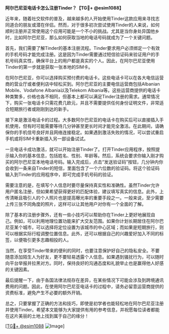 **阿尔巴尼亚电话卡怎么注册Tinder？【TG💪+ @esim1088】**

近年来，随着社交软件的普及，越来越多的人开始使用Tinder这款应用来寻找志同道合的朋友或潜在伴侣。然而，对于很多初次尝试使用Tinder的人来说，如何顺利注册并正常使用这个应用可能是一个不小的挑战。尤其是当你身处异国他乡时，比如阿尔巴尼亚，那么如何获取当地的电话号码就成为了一个关键问题。

首先，我们需要了解Tinder的基本注册流程。Tinder要求用户必须绑定一个有效的手机号码才能完成注册。这是因为Tinder需要通过短信验证码来验证用户的手机号码真实性，确保平台上的用户都是真实的个人。因此，在阿尔巴尼亚使用Tinder的第一步就是获取一张本地的SIM卡。

在阿尔巴尼亚，你可以选择购买预付费的电话卡。这些电话卡可以在各大电信运营商的营业厅或者便利店中轻松买到。阿尔巴尼亚的主要电信运营商包括Albanian Mobile、Vodafone Albania以及Telekom Albania等。这些运营商提供的电话卡种类繁多，价格也各不相同，但基本上都可以满足Tinder注册的需求。通常情况下，购买一张电话卡只需花费几欧元，并且不需要提供任何身份证明文件，非常适合短期旅行者或刚刚到达的新手。

接下来是激活电话卡的过程。大多数阿尔巴尼亚的电话卡在购买后可以直接插入手机使用，但有时可能需要等待几分钟甚至更长时间才能完全激活。在此期间，请确保你的手机信号良好并且网络连接稳定。如果遇到激活失败的情况，可以尝试重启手机或将SIM卡重新插入另一部设备试试。

一旦电话卡成功激活，就可以开始注册Tinder了。打开Tinder应用程序，按照提示输入你的基本信息，包括姓名、性别、年龄等。然后，系统会要求你输入刚才购买的阿尔巴尼亚本地电话号码。输入完成后，点击“发送验证码”按钮，几分钟内你会收到一条来自Tinder的短信，里面包含了一个六位数的验证码。将这个验证码输入到Tinder的应用程序中，即可完成手机号码的验证。

需要注意的是，在填写个人信息时要尽量保持真实性和准确性。虽然Tinder允许用户匿名注册，但如果希望获得更好的匹配体验，建议填写真实的信息。此外，上传清晰且吸引人的个人照片也是提高曝光率的重要手段之一。一般来说，至少需要上传三张不同角度的照片，这样可以让其他用户对你有一个全面的了解。

除了基本的注册步骤外，还有一些小技巧可以帮助你在Tinder上更好地展现自己。例如，可以利用地理位置功能来扩大交友范围。如果你计划长期居住在阿尔巴尼亚某个城市，可以选择将定位设置为该城市的中心区域；而如果是短期旅行，则可以根据实际行程调整位置信息。此外，还可以根据自己的兴趣爱好加入不同的标签，以便吸引更多志趣相投的人。

当然，在享受Tinder带来的便利的同时，也要注意保护好自己的隐私安全。不要随意添加陌生人为好友，更不要轻易透露个人信息。如果遇到骚扰行为，可以随时向平台举报并拉黑对方。同时，保持良好的沟通态度和礼貌举止也是赢得他人好感的关键因素。

最后提醒一下，由于各国法律法规存在差异，在某些情况下可能会涉及到跨境通讯费用的问题。因此，在使用阿尔巴尼亚电话卡的过程中，请务必留意运营商提供的资费标准，避免产生不必要的额外开销。

总之，只要掌握了正确的方法和技巧，即使是初学者也能轻松地在阿尔巴尼亚注册并使用Tinder。希望本文能够为大家提供有用的参考信息，并祝愿每位读者都能在这片美丽的土地上找到属于自己的缘分！

[[TG💪+ @esim1088](https://t.me/s/esim1088) ![Image](https://i.postimg.cc/4NQfJmqS/Snipaste-2025-05-13-00-14-12.png)]